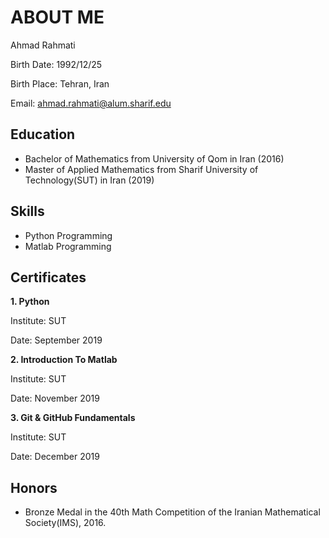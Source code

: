 # ABOUT ME

Ahmad Rahmati

Birth Date: 1992/12/25

Birth Place: Tehran, Iran

Email: ahmad.rahmati@alum.sharif.edu


## Education

- Bachelor of Mathematics from University of Qom in Iran (2016)
- Master of Applied Mathematics from Sharif University of Technology(SUT) in Iran (2019)


## Skills

- Python Programming
- Matlab Programming


## Certificates

**1. Python**

Institute: SUT

Date: September 2019



**2. Introduction To Matlab**

Institute: SUT

Date: November 2019



**3. Git & GitHub Fundamentals**

Institute: SUT

Date: December 2019



## Honors

- Bronze Medal in the 40th Math Competition of the Iranian Mathematical Society(IMS), 2016.
